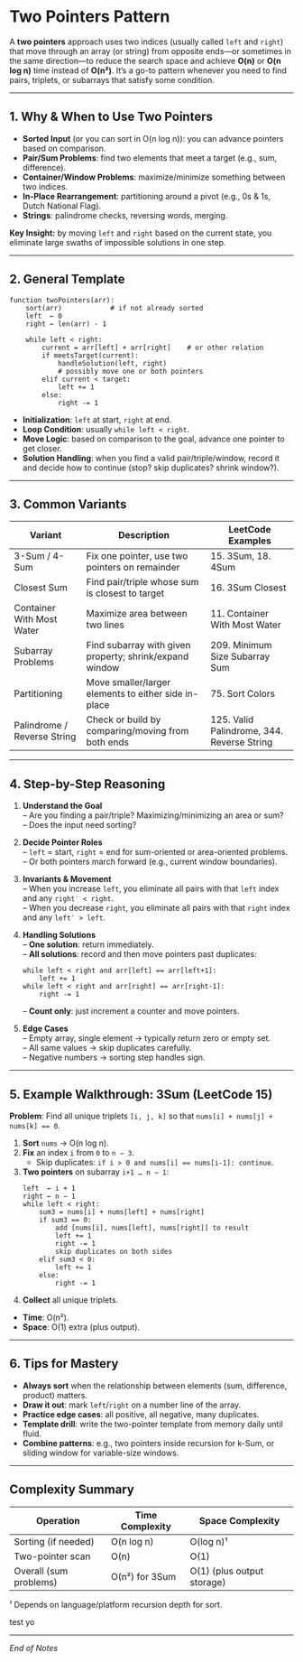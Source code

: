 # Two Pointers Pattern

A **two pointers** approach uses two indices (usually called `left` and `right`) that move through an array (or string) from opposite ends—or sometimes in the same direction—to reduce the search space and achieve **O(n)** or **O(n log n)** time instead of **O(n²)**. It’s a go-to pattern whenever you need to find pairs, triplets, or subarrays that satisfy some condition.

---

## 1. Why & When to Use Two Pointers

- **Sorted Input** (or you can sort in O(n log n)): you can advance pointers based on comparison.  
- **Pair/Sum Problems**: find two elements that meet a target (e.g., sum, difference).  
- **Container/Window Problems**: maximize/minimize something between two indices.  
- **In-Place Rearrangement**: partitioning around a pivot (e.g., 0s & 1s, Dutch National Flag).  
- **Strings**: palindrome checks, reversing words, merging.

**Key Insight:** by moving `left` and `right` based on the current state, you eliminate large swaths of impossible solutions in one step.

---

## 2. General Template

```pseudo
function twoPointers(arr):
    sort(arr)            # if not already sorted
    left  ← 0
    right ← len(arr) - 1

    while left < right:
        current = arr[left] + arr[right]    # or other relation
        if meetsTarget(current):
            handleSolution(left, right)
            # possibly move one or both pointers
        elif current < target:
            left += 1
        else:
            right -= 1
```

- **Initialization**: `left` at start, `right` at end.  
- **Loop Condition**: usually `while left < right`.  
- **Move Logic**: based on comparison to the goal, advance one pointer to get closer.  
- **Solution Handling**: when you find a valid pair/triple/window, record it and decide how to continue (stop? skip duplicates? shrink window?).

---

## 3. Common Variants

| Variant                       | Description                                              | LeetCode Examples                                      |
|-------------------------------|----------------------------------------------------------|---------------------------------------------------------|
| 3-Sum / 4-Sum                 | Fix one pointer, use two pointers on remainder           | 15. 3Sum, 18. 4Sum                                       |
| Closest Sum                   | Find pair/triple whose sum is closest to target          | 16. 3Sum Closest                                        |
| Container With Most Water     | Maximize area between two lines                          | 11. Container With Most Water                           |
| Subarray Problems             | Find subarray with given property; shrink/expand window  | 209. Minimum Size Subarray Sum                         |
| Partitioning                  | Move smaller/larger elements to either side in-place     | 75. Sort Colors                                         |
| Palindrome / Reverse String   | Check or build by comparing/moving from both ends        | 125. Valid Palindrome, 344. Reverse String              |

---

## 4. Step-by-Step Reasoning

1. **Understand the Goal**  
   – Are you finding a pair/triple? Maximizing/minimizing an area or sum?  
   – Does the input need sorting?  

2. **Decide Pointer Roles**  
   – `left` = start, `right` = end for sum-oriented or area-oriented problems.  
   – Or both pointers march forward (e.g., current window boundaries).

3. **Invariants & Movement**  
   – When you increase `left`, you eliminate all pairs with that `left` index and any `right′ < right`.  
   – When you decrease `right`, you eliminate all pairs with that `right` index and any `left′ > left`.

4. **Handling Solutions**  
   – **One solution**: return immediately.  
   – **All solutions**: record and then move pointers past duplicates:  
     ```pseudo
     while left < right and arr[left] == arr[left+1]:
         left += 1
     while left < right and arr[right] == arr[right-1]:
         right -= 1
     ```  
   – **Count only**: just increment a counter and move pointers.

5. **Edge Cases**  
   – Empty array, single element → typically return zero or empty set.  
   – All same values → skip duplicates carefully.  
   – Negative numbers → sorting step handles sign.

---

## 5. Example Walkthrough: 3Sum (LeetCode 15)

**Problem**: Find all unique triplets `[i, j, k]` so that `nums[i] + nums[j] + nums[k] == 0`.

1. **Sort** `nums` → O(n log n).  
2. **Fix** an index `i` from `0` to `n − 3`.  
   - Skip duplicates: `if i > 0 and nums[i] == nums[i-1]: continue`.  
3. **Two pointers** on subarray `i+1 … n − 1`:  
   ```pseudo
   left  ← i + 1
   right ← n − 1
   while left < right:
       sum3 = nums[i] + nums[left] + nums[right]
       if sum3 == 0:
           add [nums[i], nums[left], nums[right]] to result
           left += 1
           right -= 1
           skip duplicates on both sides
       elif sum3 < 0:
           left += 1
       else:
           right -= 1
   ```
4. **Collect** all unique triplets.

- **Time**: O(n²).  
- **Space**: O(1) extra (plus output).

---

## 6. Tips for Mastery

- **Always sort** when the relationship between elements (sum, difference, product) matters.  
- **Draw it out**: mark `left`/`right` on a number line of the array.  
- **Practice edge cases**: all positive, all negative, many duplicates.  
- **Template drill**: write the two-pointer template from memory daily until fluid.  
- **Combine patterns**: e.g., two pointers inside recursion for k-Sum, or sliding window for variable-size windows.

---

## Complexity Summary

| Operation             | Time Complexity  | Space Complexity            |
|-----------------------|------------------|-----------------------------|
| Sorting (if needed)   | O(n log n)       | O(log n)¹                   |
| Two-pointer scan      | O(n)             | O(1)                        |
| Overall (sum problems)| O(n²) for 3Sum   | O(1) (plus output storage)  |

¹ Depends on language/platform recursion depth for sort.

test yo

---

*End of Notes*